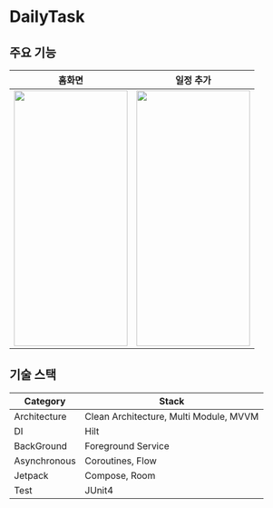 # DailyTask

## 주요 기능
| 홈화면 | 일정 추가 |
|:--:|:---:|
| <img src=https://github.com/jae464/DailyTask/assets/72593548/b24d42c8-969f-4b9c-9db4-8a508a45334e width="200" height="450"/>| <img src=https://github.com/jae464/DailyTask/assets/72593548/87adbb1b-1771-4981-aab5-34bbe3fe54e9 width="200" height="450"/> |


## 기술 스택
| Category  | Stack |
| ------------- | ------------- |
| Architecture  | Clean Architecture, Multi Module, MVVM
| DI | Hilt 
| BackGround | Foreground Service
| Asynchronous | Coroutines, Flow
| Jetpack | Compose, Room
| Test | JUnit4 
